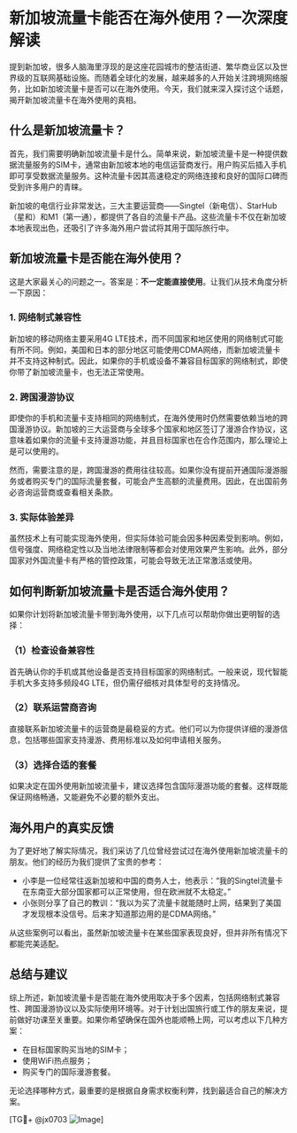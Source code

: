 # 新加坡流量卡能否在海外使用？一次深度解读

提到新加坡，很多人脑海里浮现的是这座花园城市的整洁街道、繁华商业区以及世界级的互联网基础设施。而随着全球化的发展，越来越多的人开始关注跨境网络服务，比如新加坡流量卡是否可以在海外使用。今天，我们就来深入探讨这个话题，揭开新加坡流量卡在海外使用的真相。

## 什么是新加坡流量卡？

首先，我们需要明确新加坡流量卡是什么。简单来说，新加坡流量卡是一种提供数据流量服务的SIM卡，通常由新加坡本地的电信运营商发行。用户购买后插入手机即可享受数据流量服务。这种流量卡因其高速稳定的网络连接和良好的国际口碑而受到许多用户的青睐。

新加坡的电信行业非常发达，三大主要运营商——Singtel（新电信）、StarHub（星和）和M1（第一通），都提供了各自的流量卡产品。这些流量卡不仅在新加坡本地表现出色，还吸引了许多海外用户尝试将其用于国际旅行中。

## 新加坡流量卡是否能在海外使用？

这是大家最关心的问题之一。答案是：**不一定能直接使用**。让我们从技术角度分析一下原因：

### 1. 网络制式兼容性

新加坡的移动网络主要采用4G LTE技术，而不同国家和地区使用的网络制式可能有所不同。例如，美国和日本的部分地区可能使用CDMA网络，而新加坡流量卡并不支持这种制式。因此，如果你的手机或设备不兼容目标国家的网络制式，即使你带了新加坡流量卡，也无法正常使用。

### 2. 跨国漫游协议

即使你的手机和流量卡支持相同的网络制式，在海外使用时仍然需要依赖当地的跨国漫游协议。新加坡的三大运营商与全球多个国家和地区签订了漫游合作协议，这意味着如果你的流量卡支持漫游功能，并且目标国家也在合作范围内，那么理论上是可以使用的。

然而，需要注意的是，跨国漫游的费用往往较高。如果你没有提前开通国际漫游服务或者购买专门的国际流量套餐，可能会产生高额的流量费用。因此，在出国前务必咨询运营商或查看相关条款。

### 3. 实际体验差异

虽然技术上有可能实现海外使用，但实际体验可能会因多种因素受到影响。例如，信号强度、网络稳定性以及当地法律限制等都会对使用效果产生影响。此外，部分国家对外国流量卡有严格的管控政策，可能会导致无法正常激活或使用。

## 如何判断新加坡流量卡是否适合海外使用？

如果你计划将新加坡流量卡带到海外使用，以下几点可以帮助你做出更明智的选择：

### （1）检查设备兼容性

首先确认你的手机或其他设备是否支持目标国家的网络制式。一般来说，现代智能手机大多支持多频段4G LTE，但仍需仔细核对具体型号的支持情况。

### （2）联系运营商咨询

直接联系新加坡流量卡的运营商是最稳妥的方式。他们可以为你提供详细的漫游信息，包括哪些国家支持漫游、费用标准以及如何申请相关服务。

### （3）选择合适的套餐

如果决定在国外使用新加坡流量卡，建议选择包含国际漫游功能的套餐。这样既能保证网络畅通，又能避免不必要的额外支出。

## 海外用户的真实反馈

为了更好地了解实际情况，我们采访了几位曾经尝试过在海外使用新加坡流量卡的朋友。他们的经历为我们提供了宝贵的参考：

- 小李是一位经常往返新加坡和中国的商务人士，他表示：“我的Singtel流量卡在东南亚大部分国家都可以正常使用，但在欧洲就不太稳定。”
- 小张则分享了自己的教训：“我以为买了流量卡就能随时上网，结果到了美国才发现根本没信号。后来才知道那边用的是CDMA网络。”

从这些案例可以看出，虽然新加坡流量卡在某些国家表现良好，但并非所有情况下都能完美适配。

## 总结与建议

综上所述，新加坡流量卡是否能在海外使用取决于多个因素，包括网络制式兼容性、跨国漫游协议以及实际使用环境等。对于计划出国旅行或工作的朋友来说，提前做好功课至关重要。如果你希望确保在国外也能顺畅上网，可以考虑以下几种方案：

- 在目标国家购买当地的SIM卡；
- 使用WiFi热点服务；
- 购买专门的国际漫游套餐。

无论选择哪种方式，最重要的是根据自身需求权衡利弊，找到最适合自己的解决方案。

[TG💪+ @jx0703 ![Image](https://github.com/user-attachments/assets/dbca1d08-cadb-493c-b0ec-ad6f7a83f270)]